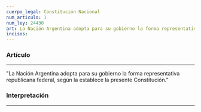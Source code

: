 ```yaml
---
cuerpo_legal: Constitución Nacional
num_articulo: 1
num_ley: 24430
art: La Nación Argentina adopta para su gobierno la forma representativa republicana federal, según la establece la presente Constitución.
incisos:
---
```

### Artículo
---
"La Nación Argentina adopta para su gobierno la forma representativa republicana federal, según la establece la presente Constitución."


### Interpretación
---
